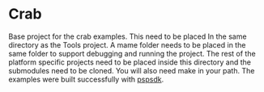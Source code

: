 # Crab
Base project for the crab examples. This need to be placed In the same directory as the Tools project.
A mame folder needs to be placed in the same folder to support debugging and running the project.
The rest of the platform specific projects need to be placed inside this directory and the submodules need to be cloned.
You will also need make in your path. The examples were built successfully with [pspsdk](https://github.com/pspdev/pspsdk).
